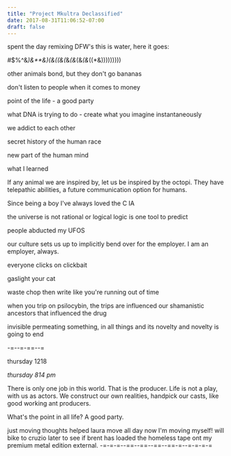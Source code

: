 ```yaml
---
title: "Project Mkultra Declassified"
date: 2017-08-31T11:06:52-07:00
draft: false
---
```


spent the day remixing DFW's this is water, here it goes:

#$%^&*)&**&)(&((&(*&*(&*(&*(&*((*&)))))))))

other animals bond, but they don't go bananas


don't listen to people when it comes to money


point of the life - a good party

what DNA is trying to do - create what you imagine instantaneously


we addict to each other





secret history of the human race



new part of the human mind


what I learned


If any animal we are inspired by, let us be inspired by the octopi. They have telepathic abilities, a future communication option for humans.


Since being a boy I've always loved the C IA



the universe is not rational or logical
logic is one tool to predict


people abducted my UFOS



our culture sets us up to implicitly bend over for the employer. I am an employer, always.


everyone clicks on clickbait


gaslight your cat


waste chop then write like you're running out of time



when you trip on psilocybin, the trips are influenced our shamanistic ancestors that influenced the drug


invisible permeating something, in all things and its novelty
and novelty is going to end


-=--=-==--=


thursday 1218



*thursday 814 pm*

There is only one job in this world.
That is the producer.
Life is not a play, with us as actors.
We construct our own realities,
handpick our casts,
like good working ant producers.

What's the point in all life? A good party.


just moving thoughts
helped laura move all day now I'm moving myself!
will bike to cruzio later to see if brent has loaded the homeless tape ont my premium metal edition external.
-=-=-=--==--==--==--==-=--=-=-=-=
